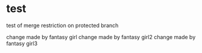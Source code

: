 
# test

test of merge restriction on protected branch

change made by fantasy girl
change made by fantasy girl2
change made by fantasy girl3
